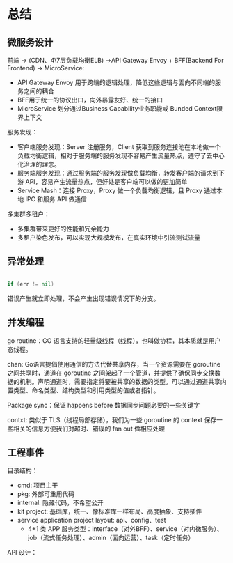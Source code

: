 
# 总结

## 微服务设计

前端 -> (CDN、4\7层负载均衡ELB) ->API Gateway Envoy + BFF(Backend For Frontend) -> MicroService:
- API Gateway Envoy 用于跨端的逻辑处理，降低这些逻辑与面向不同端的服务之间的耦合
- BFF用于统一的协议出口，向外暴露友好、统一的接口
- MicroService 划分通过Business Capability业务职能或 Bunded Context限界上下文

服务发现：
- 客户端服务发现：Server 注册服务，Client 获取到服务连接池在本地做一个负载均衡逻辑，相对于服务端的服务发现不容易产生流量热点，遵守了去中心化治理的理念。
- 服务端服务发现：通过服务端的服务发现做负载均衡，转发客户端的请求到下游 API，容易产生流量热点，但好处是客户端可以做的更加简单
- Service Mash：连接 Proxy，Proxy 做一个负载均衡逻辑，且 Proxy 通过本地 IPC 和服务 API 做通信

多集群多租户：
- 多集群带来更好的性能和冗余能力
- 多租户染色发布，可以实现大规模发布，在真实环境中引流测试流量

## 异常处理

```go

if (err != nil)

```

错误产生就立即处理，不会产生出现错误情况下的分支。

## 并发编程

go routine：GO 语言支持的轻量级线程（线程），也叫做协程，其本质就是用户态线程。

chan: Go语言提倡使用通信的方法代替共享内存，当一个资源需要在 goroutine 之间共享时，通道在 goroutine 之间架起了一个管道，并提供了确保同步交换数据的机制。声明通道时，需要指定将要被共享的数据的类型。可以通过通道共享内置类型、命名类型、结构类型和引用类型的值或者指针。

Package sync：保证 happens before 数据同步问题必要的一些关键字

contxt: 类似于 TLS（线程局部存储），我们为一些 goroutine 的 context 保存一些相关的信息方便我们对超时、错误的 fan out 做相应处理

## 工程事件

目录结构：
- cmd: 项目主干
- pkg: 外部可重用代码
- internal: 隐藏代码，不希望公开
- kit project: 基础库，统一、像标准库一样布局、高度抽象、支持插件
- service application project layout: api、config、test
  - 4+1 类 APP 服务类型：interface（对外BFF）、service（对内微服务）、job（流式任务处理）、admin（面向运营）、task（定时任务）

API 设计：
